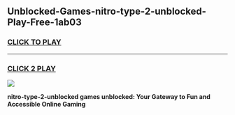 
## Unblocked-Games-nitro-type-2-unblocked-Play-Free-1ab03
<h3>
<a href="https://premium76.site?title=nitro-type-2-unblocked&ref=12A">CLICK TO PLAY</a></h3>
<hr>

<h3>
<a href="https://premium76.site?title=nitro-type-2-unblocked&ref=12A">CLICK 2 PLAY</a>
  
</h3>

<a href="https://premium76.site?title=nitro-type-2-unblocked&ref=12A"><img src="https://clearcache.store/games.png"></a>


**nitro-type-2-unblocked games unblocked: Your Gateway to Fun and Accessible Online Gaming**
